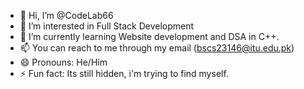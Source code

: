 - 👋 Hi, I’m @CodeLab66
- 👀 I’m interested in Full Stack Development
- 🌱 I’m currently learning Website development and DSA in C++.
- 📫 You can reach to me through my email (bscs23146@itu.edu.pk)
- 😄 Pronouns: He/Him
- ⚡ Fun fact: Its still hidden, i'm trying to find myself.

<!---
CodeLab66/CodeLab66 is a ✨ special ✨ repository because its `README.md` (this file) appears on your GitHub profile.
You can click the Preview link to take a look at your changes.
--->

